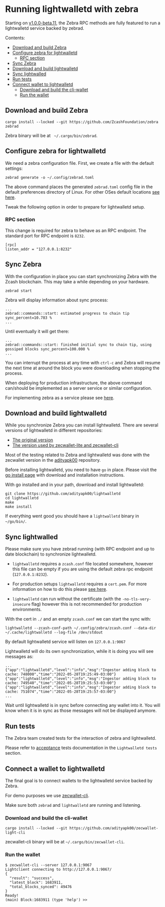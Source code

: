 # Running lightwalletd with zebra

Starting on [v1.0.0-beta.11](https://github.com/ZcashFoundation/zebra/releases/tag/v1.0.0-beta.11), the Zebra RPC methods are fully featured to run a lightwalletd service backed by zebrad.

Contents:

- [Download and build Zebra](#download-and-build-zebra)
- [Configure zebra for lightwalletd](#configure-zebra-for-lightwalletd)
  - [RPC section](#rpc-section)
- [Sync Zebra](#sync-zebra)
- [Download and build lightwalletd](#download-and-build-lightwalletd)
- [Sync lightwalled](#sync-lightwalled)
- [Run tests](#run-tests)
- [Connect wallet to lightwalletd](#connect-wallet-to-lightwalletd)
  - [Download and build the cli-wallet](#download-and-build-the-cli-wallet)
  - [Run the wallet](#run-the-wallet)

## Download and build Zebra
[#download-and-build-zebra]: #download-and-build-zebra

```console
cargo install --locked --git https://github.com/ZcashFoundation/zebra zebrad
```

Zebra binary will be at ` ~/.cargo/bin/zebrad`.

## Configure zebra for lightwalletd
[#configure-zebra-for-lightwalletd]: #configure-zebra-for-lightwalletd

We need a zebra configuration file. First, we create a file with the default settings:

```console
zebrad generate -o ~/.config/zebrad.toml
```

The above command places the generated `zebrad.toml` config file in the default preferences directory of Linux. For other OSes default locations [see here](https://docs.rs/dirs/latest/dirs/fn.preference_dir.html).

Tweak the following option in order to prepare for lightwalletd setup.

### RPC section
[#rpc-section]: #rpc-section

This change is required for zebra to behave as an RPC endpoint. The standard port for RPC endpoint is `8232`.

```
[rpc]
listen_addr = "127.0.0.1:8232"
```

## Sync Zebra
[#sync-zebra]: #sync-zebra

With the configuration in place you can start synchronizing Zebra with the Zcash blockchain. This may take a while depending on your hardware.

```console
zebrad start
```

Zebra will display information about sync process:

```console
...
zebrad::commands::start: estimated progress to chain tip sync_percent=10.783 % 
...
```

Until eventually it will get there:

```console
...
zebrad::commands::start: finished initial sync to chain tip, using gossiped blocks sync_percent=100.000 % 
...
```

You can interrupt the process at any time with `ctrl-c` and Zebra will resume the next time at around the block you were downloading when stopping the process.

When deploying for production infrastructure, the above command can/should be implemented as a server service or similar configuration. 

For implementing zebra as a service please see [here](https://github.com/ZcashFoundation/zebra/blob/main/zebrad/systemd/zebrad.service).

## Download and build lightwalletd
[#download-and-build-lightwalletd]: #download-and-build-lightwalletd

While you synchronize Zebra you can install lightwalletd. There are several versions of lightwalletd in different repositories:

- [The original version](https://github.com/zcash/lightwalletd)
- [The version used by zecwallet-lite and zecwallet-cli](https://github.com/adityapk00/lightwalletd)

Most of the testing related to Zebra and lightwalletd was done with the zecwallet version in the [adityapk00](https://github.com/adityapk00) repository.

Before installing lightwalletd, you need to have `go` in place. Please visit the [go install page](https://go.dev/doc/install) with download and installation instructions.

With go installed and in your path, download and install lightwalletd:

```console
git clone https://github.com/adityapk00/lightwalletd
cd lightwalletd
make
make install
```

If everything went good you should have a `lightwalletd` binary in `~/go/bin/`.

## Sync lightwalled
[#sync-lightwalletd]: (#sync-lightwalletd)

Please make sure you have zebrad running (with RPC endpoint and up to date blockchain) to synchronize lightwalletd.

- `lightwalletd` requires a `zcash.conf` file located somewhere, however this file can be empty if you are using the default zebra rpc endpoint (`127.0.0.1:8232`).

- For production setups `lightwalletd` requires a `cert.pem`. For more information on how to do this please [see here](https://github.com/zcash/lightwalletd#production-usage).

- `lightwalletd` can run without the certificate (with the `-no-tls-very-insecure` flag) however this is not recommended for production environments.

With the cert in `./` and an empty `zcash.conf` we can start the sync with:

```console
lightwalletd --zcash-conf-path ~/.config/zebra/zcash.conf --data-dir ~/.cache/lightwalletd --log-file /dev/stdout
```

By default lightwalletd service will listen on `127.0.0.1:9067`

Lightwalletd will do its own synchronization, while it is doing you will see messages as:

```console
...
{"app":"lightwalletd","level":"info","msg":"Ingestor adding block to cache: 748000","time":"2022-05-28T19:25:49-03:00"}
{"app":"lightwalletd","level":"info","msg":"Ingestor adding block to cache: 749540","time":"2022-05-28T19:25:53-03:00"}
{"app":"lightwalletd","level":"info","msg":"Ingestor adding block to cache: 751074","time":"2022-05-28T19:25:57-03:00"}
...
```

Wait until lightwalletd is in sync before connecting any wallet into it. You will know when it is in sync as those messages will not be displayed anymore.

## Run tests
[#run-tests]: (#run-tests)

The Zebra team created tests for the interaction of zebra and lightwalletd. 

Please refer to [acceptance](https://github.com/ZcashFoundation/zebra/blob/main/zebrad/tests/acceptance.rs) tests documentation in the `Lightwalletd tests` section.

## Connect a wallet to lightwalletd
[#connect-wallet-to-lightwalletd]: (#connect-wallet-to-lightwalletd)

The final goal is to connect wallets to the lightwalletd service backed by Zebra. 

For demo purposes we use [zecwallet-cli](https://github.com/adityapk00/zecwallet-light-cli).

Make sure both `zebrad` and `lightwalletd` are running and listening.

### Download and build the cli-wallet
[#download-and-build-the-cli-wallet]: (#download-and-build-the-cli-wallet)

```console
cargo install --locked --git https://github.com/adityapk00/zecwallet-light-cli
```

zecwallet-cli binary will be at `~/.cargo/bin/zecwallet-cli`.

### Run the wallet
[#run-the-wallet]: (#run-the-wallet)

```console
$ zecwallet-cli --server 127.0.0.1:9067
Lightclient connecting to http://127.0.0.1:9067/
{
  "result": "success",
  "latest_block": 1683911,
  "total_blocks_synced": 49476
}
Ready!
(main) Block:1683911 (type 'help') >> 
```
